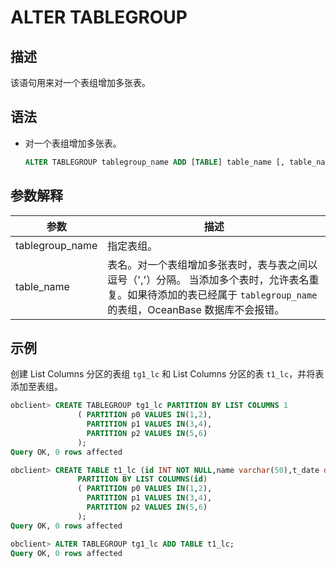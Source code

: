 # ALTER TABLEGROUP

## 描述

该语句用来对一个表组增加多张表。

## 语法

* 对一个表组增加多张表。

  ```sql
  ALTER TABLEGROUP tablegroup_name ADD [TABLE] table_name [, table_name...];
  ```


## 参数解释

|      **参数**       |                                                       **描述**                                                        |
|-------------------|---------------------------------------------------------------------------------------------------------------------|
| tablegroup_name   | 指定表组。                                                                                                               |
| table_name        | 表名。对一个表组增加多张表时，表与表之间以逗号（','）分隔。 当添加多个表时，允许表名重复。如果待添加的表已经属于 `tablegroup_name` 的表组，OceanBase 数据库不会报错。 |


## 示例

创建 List Columns 分区的表组 `tg1_lc` 和 List Columns 分区的表 `t1_lc`，并将表添加至表组。

```sql
obclient> CREATE TABLEGROUP tg1_lc PARTITION BY LIST COLUMNS 1
               ( PARTITION p0 VALUES IN(1,2),
                 PARTITION p1 VALUES IN(3,4),
                 PARTITION p2 VALUES IN(5,6)
               ); 
Query OK, 0 rows affected

obclient> CREATE TABLE t1_lc (id INT NOT NULL,name varchar(50),t_date date NOT NULL) 
               PARTITION BY LIST COLUMNS(id)
               ( PARTITION p0 VALUES IN(1,2),
                 PARTITION p1 VALUES IN(3,4),
                 PARTITION p2 VALUES IN(5,6)
               ); 
Query OK, 0 rows affected

obclient> ALTER TABLEGROUP tg1_lc ADD TABLE t1_lc;
Query OK, 0 rows affected
```


